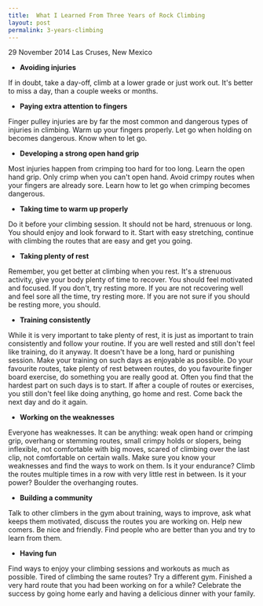 ```yaml
---
title:  What I Learned From Three Years of Rock Climbing
layout: post
permalink: 3-years-climbing
---
```

<p class="meta">29 November 2014 Las Cruses, New Mexico</p>

* **Avoiding injuries**

If in doubt, take a day-off, climb at a lower grade or just work out. It's better to miss a day, than a couple weeks
or months.

* **Paying extra attention to fingers**

Finger pulley injuries are by far the most common and dangerous types of injuries in climbing. Warm up your fingers properly.
Let go when holding on becomes dangerous. Know when to let go.

* **Developing a strong open hand grip**

Most injuries happen from crimping too hard for too long. Learn the open hand grip. Only crimp when you can't open hand.
Avoid crimpy routes when your fingers are already sore. Learn how to let go when crimping becomes dangerous.

* **Taking time to warm up properly**

Do it before your climbing session. It should not be hard, strenuous or long. You should enjoy and look forward to it.
Start with easy stretching, continue with climbing the routes that are easy and get you going.

* **Taking plenty of rest**

Remember, you get better at climbing when you rest. It's a strenuous activity, give your body plenty of time to recover.
You should feel motivated and focused. If you don't, try resting more. If you are not recovering well and feel sore all
the time, try resting more. If you are not sure if you should be resting more, you should.

* **Training consistently**

While it is very important to take plenty of rest, it is just as important to train consistently and follow your routine.
If you are well rested and still don't feel like training, do it anyway. It doesn't have be a long, hard or punishing session.
Make your training on such days as enjoyable as possible. Do your favourite routes, take plenty of rest between routes,
do you favourite finger board exercise, do something you are really good at. Often you find that the hardest part on such days
is to start. If after a couple of routes or exercises, you still don't feel like doing anything, go home and rest.
Come back the next day and do it again.

* **Working on the weaknesses**

Everyone has weaknesses. It can be anything: weak open hand or crimping grip, overhang or stemming routes, small crimpy
holds or slopers, being inflexible, not comfortable with big moves, scared of climbing over the last clip, not comfortable
on certain walls. Make sure you know your weaknesses and find the ways to work on them. Is it your endurance? Climb the routes
multiple times in a row with very little rest in between. Is it your power? Boulder the overhanging routes.

* **Building a community**

Talk to other climbers in the gym about training, ways to improve, ask what keeps them motivated, discuss the routes you are
working on. Help new comers. Be nice and friendly. Find people who are better than you and try to learn from them.

* **Having fun**

Find ways to enjoy your climbing sessions and workouts as much as possible. Tired of climbing the same routes? Try a
different gym. Finished a very hard route that you had been working on for a while? Celebrate the success by going
home early and having a delicious dinner with your family.




